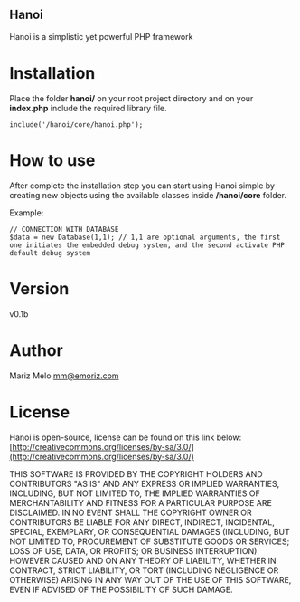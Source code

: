 Hanoi
-----

Hanoi is a simplistic yet powerful PHP framework


Installation
============

Place the folder **hanoi/** on your root project directory and on your **index.php** include the required library file.

    include('/hanoi/core/hanoi.php');


How to use
==========

After complete the installation step you can start using Hanoi simple by creating new objects using the available classes inside **/hanoi/core** folder.

Example:

    // CONNECTION WITH DATABASE
    $data = new Database(1,1); // 1,1 are optional arguments, the first one initiates the embedded debug system, and the second activate PHP default debug system


Version
=======

v0.1b


Author
======

Mariz Melo
mm@emoriz.com


License
=======

Hanoi is open-source, license can be found on this link below:
[http://creativecommons.org/licenses/by-sa/3.0/](http://creativecommons.org/licenses/by-sa/3.0/)

THIS SOFTWARE IS PROVIDED BY THE COPYRIGHT HOLDERS AND CONTRIBUTORS "AS IS" AND ANY EXPRESS 
OR IMPLIED WARRANTIES, INCLUDING, BUT NOT LIMITED TO, THE IMPLIED WARRANTIES OF 
MERCHANTABILITY AND FITNESS FOR A PARTICULAR PURPOSE ARE DISCLAIMED. IN NO EVENT SHALL THE 
COPYRIGHT OWNER OR CONTRIBUTORS BE LIABLE FOR ANY DIRECT, INDIRECT, INCIDENTAL, SPECIAL, 
EXEMPLARY, OR CONSEQUENTIAL DAMAGES (INCLUDING, BUT NOT LIMITED TO, PROCUREMENT OF SUBSTITUTE 
GOODS OR SERVICES; LOSS OF USE, DATA, OR PROFITS; OR BUSINESS INTERRUPTION) HOWEVER CAUSED 
AND ON ANY THEORY OF LIABILITY, WHETHER IN CONTRACT, STRICT LIABILITY, OR TORT (INCLUDING 
NEGLIGENCE OR OTHERWISE) ARISING IN ANY WAY OUT OF THE USE OF THIS SOFTWARE, EVEN IF ADVISED 
OF THE POSSIBILITY OF SUCH DAMAGE.